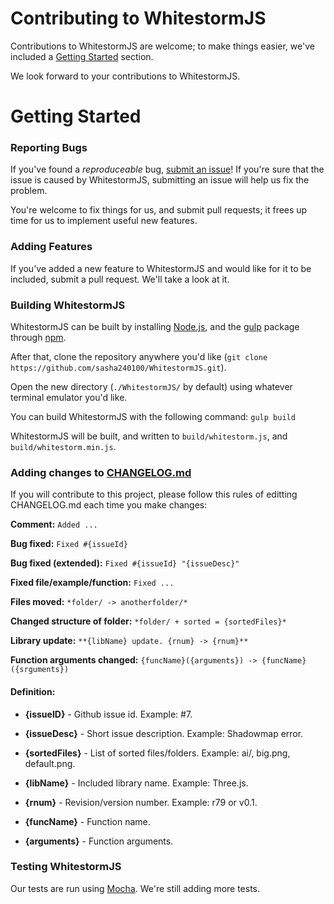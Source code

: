 # Contributing to WhitestormJS

Contributions to WhitestormJS are welcome; to make things easier, we've included a [Getting Started](#getting-started) section.

We look forward to your contributions to WhitestormJS.

# Getting Started

### Reporting Bugs

If you've found a *reproduceable* bug, [submit an issue](https://github.com/sasha240100/WhitestormJS/issues)! If you're sure that the issue is caused by WhitestormJS, submitting an issue will help us fix the problem.

You're welcome to fix things for us, and submit pull requests; it frees up time for us to implement useful new features.

### Adding Features

If you've added a new feature to WhitestormJS and would like for it to be included, submit a pull request. We'll take a look at it.

### Building WhitestormJS

WhitestormJS can be built by installing [Node.js](https://nodejs.org), and the [gulp](https://www.npmjs.com/package/gulp) package through [npm](https://www.npmjs.com/).

After that, clone the repository anywhere you'd like (`git clone https://github.com/sasha240100/WhitestormJS.git`).

Open the new directory (`./WhitestormJS/` by default) using whatever terminal emulator you'd like.

You can build WhitestormJS with the following command: `gulp build`

WhitestormJS will be built, and written to `build/whitestorm.js`, and `build/whitestorm.min.js`.

### Adding changes to [CHANGELOG.md](https://github.com/sasha240100/WhitestormJS/blob/master/CHANGELOG.md)

If you will contribute to this project, please follow this rules of editting CHANGELOG.md each time you make changes:


**Comment:** `Added ...`

**Bug fixed:** `Fixed #{issueId}`

**Bug fixed (extended):** `Fixed #{issueId} "{issueDesc}"`

**Fixed file/example/function:** `Fixed ...`

**Files moved:** `*folder/ -> anotherfolder/*`

**Changed structure of folder:** `*folder/ + sorted = {sortedFiles}*`

**Library update:** `**{libName} update. {rnum} -> {rnum}**`

**Function arguments changed:** `{funcName}({arguments}) -> {funcName}({srguments})`


#### Definition:

- **{issueID}** - Github issue id. Example: #7.

- **{issueDesc}** - Short issue description. Example: Shadowmap error.

- **{sortedFiles}** - List of sorted files/folders. Example: ai/, big.png, default.png.

- **{libName}** - Included library name. Example: Three.js.

- **{rnum}** - Revision/version number. Example: r79 or v0.1.

- **{funcName}** - Function name.

- **{arguments}** - Function arguments.

### Testing WhitestormJS

Our tests are run using [Mocha](https://mochajs.org/). We're still adding more tests.
